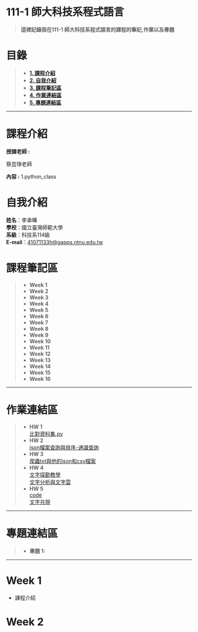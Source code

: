 # 111-1 師大科技系程式語言
>**這裡記錄我在111-1 師大科技系程式語言的課程的筆記,作業以及專題**


# 目錄  
>+ [**1. 課程介紹** ](https://github.com/alan88888/PL#課程介紹)
>+ [**2. 自我介紹**](https://github.com/alan88888/PL#自我介紹)
>+ [**3. 課程筆記區**](https://github.com/alan88888/PL#課程筆記區)
>+ [**4. 作業連結區**](https://github.com/alan88888/PL#作業連結區)
>+ [**5. 專題連結區**](https://github.com/alan88888/PL#專題連結區)
---

# 課程介紹
**授課老師 :**

蔡芸琤老師
  
**內容 :** 
1.python_class

# 自我介紹
**姓名**：李承曄\
**學校**：國立臺灣師範大學\
**系級**：科技系114級\
**E-mail**：41071133h@gapps.ntnu.edu.tw

# 課程筆記區
>+ **Week 1**
>+ **Week 2**
>+ **Week 3**
>+ **Week 4**
>+ **Week 5**
>+ **Week 6**
>+ **Week 7**
>+ **Week 8**
>+ **Week 9**
>+ **Week 10**
>+ **Week 11**
>+ **Week 12**
>+ **Week 13**
>+ **Week 14**
>+ **Week 15**
>+ **Week 16**
---

# 作業連結區
>+ **HW 1**    
[比對資料集.py](https://github.com/alan88888/PL/blob/main/hw1.py)
>+ **HW 2**  
[json檔案查詢與排序-通識查詢](https://github.com/alan88888/PL/tree/main/hw2)
>+ **HW 3**   
[爬蟲txt與他的json和csv檔案](https://github.com/alan88888/PL/tree/main/hw3)
>+ **HW 4**  
[文字探勘教學](https://medium.com/@41071133h/%E9%A6%96%E5%85%88-%E6%88%91%E5%80%91%E9%9C%80%E8%A6%81import%E7%9A%84%E5%87%BD%E5%BC%8F%E5%BA%AB-d4f18fdb076f)  
[文字分析與文字雲](https://github.com/alan88888/PL/tree/main/hw4)
>+ **HW 5**  
[code](https://github.com/alan88888/PL/tree/main/hw5)  
[文字共現](https://medium.com/@41071133h/%E6%96%87%E5%AD%97%E5%85%B1%E7%8F%BE-4f2ce28951e9)  
---

# 專題連結區
>+ **專題 1:**
---

# Week 1
+ 課程介紹


# Week 2
